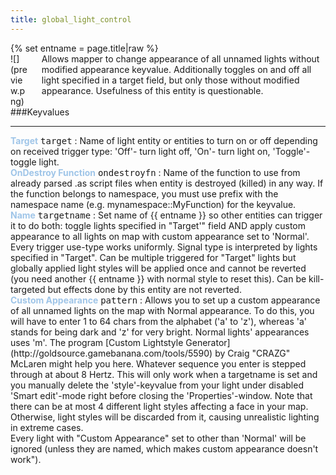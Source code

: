 ```yaml
---
title: global_light_control
---
```

<div>{% set entname = page.title|raw %}</div>
<div class="container previewimg">
<div class="columns">
<div class="imagepadding column col-auto" markdown="1">![](preview.png)</div>
<div class="column entityentry" markdown="1">Allows mapper to change appearance of all unnamed lights without modified appearance keyvalue. Additionally toggles on and off all light specified in a target field, but only those without modified appearance. Usefulness of this entity is questionable.</div>
</div>
</div>
###Keyvalues
<hr>
<div class="entityentry" markdown="1">
<span style="color:#9fc5e8;"><b>Target</b></span> <kbd  class="tooltip" data-tooltip="target_destination">target</kbd> :
Name of light entity or entities to turn on or off depending on received trigger type: 'Off'- turn light off, 'On'- turn light on, 'Toggle'- toggle light.
</div>
<div class="entityentry" markdown="1">
<span style="color:#9fc5e8;"><b>OnDestroy Function</b></span> <kbd  class="tooltip" data-tooltip="string">ondestroyfn</kbd> :
Name of the function to use from already parsed .as script files when entity is destroyed (killed) in any way. If the function belongs to namespace, you must use prefix with the namespace name (e.g. mynamespace::MyFunction) for the keyvalue.
</div>
<div class="entityentry" markdown="1">
<span style="color:#9fc5e8;"><b>Name</b></span> <kbd  class="tooltip" data-tooltip="target_source">targetname</kbd> :
Set name of {{ entname }} so other entities can trigger it to do both: toggle lights specified in "Target'" field AND apply custom appearance to all lights on map with custom appearance set to 'Normal'. Every trigger use-type works uniformly. Signal type is interpreted by lights specified in "Target". Can be multiple triggered for "Target" lights but globally applied light styles will be applied once and cannot be reverted (you need another {{ entname }} with normal style to reset this). Can be kill-targeted but effects done by this entity are not reverted.
</div>
<div class="entityentry" markdown="1">
<span style="color:#9fc5e8;"><b>Custom Appearance</b></span> <kbd  class="tooltip" data-tooltip="string">pattern</kbd> :
Allows you to set up a custom appearance of all unnamed lights on the map with Normal appearance. To do this, you will have to enter 1 to 64 chars from the alphabet ('a' to 'z'), whereas 'a' stands for being dark and 'z' for very bright. Normal lights' appearances uses 'm'. The program [Custom Lightstyle Generator](http://goldsource.gamebanana.com/tools/5590) by Craig "CRAZG" McLaren might help you here. Whatever sequence you enter is stepped through at about 8 Hertz. This will only work when a targetname is set and you manually delete the 'style'-keyvalue from your light under disabled 'Smart edit'-mode right before closing the 'Properties'-window. Note that there can be at most 4 different light styles affecting a face in your map. Otherwise, light styles will be discarded from it, causing unrealistic lighting in extreme cases.
</div>
<div class="notices blue" markdown="1">Every light with "Custom Appearance" set to other than 'Normal' will be ignored (unless they are named, which makes custom appearance doesn't work").</div>
